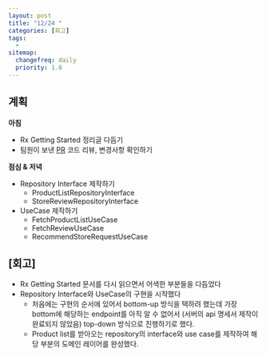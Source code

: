 ```yaml
---
layout: post
title: "12/24 "
categories: [회고]
tags: 
  - 
sitemap:
  changefreq: daily
  priority: 1.0
---
```


## 계획

**아침**

- Rx Getting Started 정리글 다듬기
- 팀원이 보낸 [PR](https://github.com/YAPP-Github/21st-ALL-Rounder-Team-1-iOS/pull/48#event-8106516954) 코드 리뷰, 변경사항 확인하기

**점심 & 저녁**

- Repository Interface 제작하기
  - ProductListRepositoryInterface
  - StoreReviewRepositoryInterface
- UseCase 제작하기
  - FetchProductListUseCase
  - FetchReviewUseCase
  - RecommendStoreRequestUseCase



## [회고]

- Rx Getting Started 문서를 다시 읽으면서 어색한 부분들을 다듬었다
- Repository Interface와 UseCase의 구현을 시작했다
  - 처음에는 구현의 순서에 있어서 bottom-up 방식을 택하려 했는데 
    가장 bottom에 해당하는 endpoint를 아직 알 수 없어서 (서버의 api 명세서 제작이 완료되지 않았음)
    top-down 방식으로 진행하기로 했다.
  - Product list를 받아오는 repository의 interface와 use case를 제작하여 해당 부분의 도메인 레이어를 완성했다.

